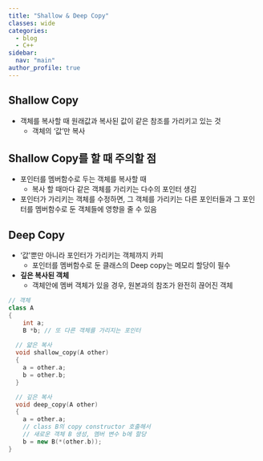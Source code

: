```yaml
---
title: "Shallow & Deep Copy"
classes: wide
categories: 
  - blog
  - C++
sidebar:
  nav: "main"
author_profile: true
---
```


## Shallow Copy
* 객체를 복사할 때 원래값과 복사된 값이 같은 참조를 가리키고 있는 것
  * 객체의 ‘값’만 복사

## Shallow Copy를 할 때 주의할 점
  * 포인터를 멤버함수로 두는 객체를 복사할 때
    * 복사 할 때마다 같은 객체를 가리키는 다수의 포인터 생김
  * 포인터가 가리키는 객체를 수정하면, 그 객체를 가리키는 다른 포인터들과 그 포인터를 멤버함수로 둔 객체들에 영향을 줄 수 있음

## Deep Copy
* ‘값'뿐만 아니라 포인터가 가리키는 객체까지 카피
  * 포인터를 멤버함수로 둔 클래스의 Deep copy는 메모리 할당이 필수
* **깊은 복사된 객체** 
  * 객체안에 멤버 객체가 있을 경우, 원본과의 참조가 완전히 끊어진 객체
  
```c++
// 객체
class A
{	
	int a;
	B *b; // 또 다른 객체를 가리지는 포인터
  
  // 얇은 복사
  void shallow_copy(A other)
  {
    a = other.a;
    b = other.b; 
  }

  // 깊은 복사
  void deep_copy(A other)
  {
    a = other.a;
    // class B의 copy constructor 호출해서
    // 새로운 객체 B 생성, 멤버 변수 b에 할당
    b = new B(*(other.b)); 
}
```